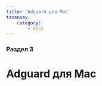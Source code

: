 ```yaml
---
title: 'Adguard для Mac'
taxonomy:
    category:
        - docs
---
```


### Раздел 3

# Adguard для Mac
